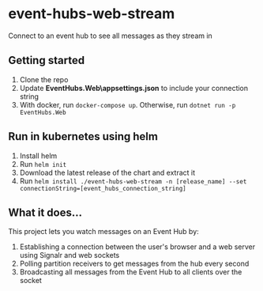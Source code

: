 # event-hubs-web-stream
Connect to an event hub to see all messages as they stream in

## Getting started

1. Clone the repo
1. Update **EventHubs.Web\appsettings.json** to include your connection string
1. With docker, run `docker-compose up`. Otherwise, run `dotnet run -p EventHubs.Web`

## Run in kubernetes using helm

1. Install helm
1. Run `helm init`
1. Download the latest release of the chart and extract it
1. Run `helm install ./event-hubs-web-stream -n [release_name] --set connectionString=[event_hubs_connection_string]`

## What it does...

This project lets you watch messages on an Event Hub by:

1. Establishing a connection between the user's browser and a web server using Signalr and web sockets
1. Polling partition receivers to get messages from the hub every second
1. Broadcasting all messages from the Event Hub to all clients over the socket
